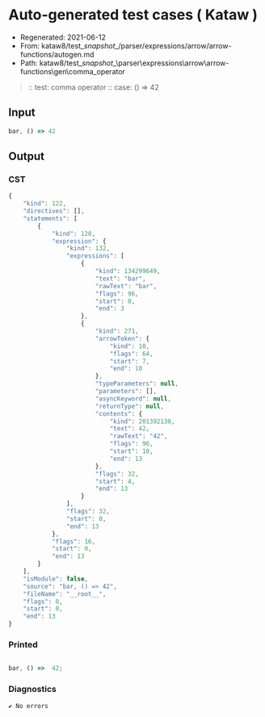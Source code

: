 # Auto-generated test cases ( Kataw )
- Regenerated: 2021-06-12
- From: kataw8/test\__snapshot__/parser/expressions/arrow/arrow-functions/autogen.md
- Path: kataw8/test\__snapshot__\parser\expressions\arrow\arrow-functions\gen\comma_operator
> :: test: comma operator
> :: case: () => 42
## Input

`````js
bar, () => 42
`````
## Output

### CST

```javascript
{
    "kind": 122,
    "directives": [],
    "statements": [
        {
            "kind": 120,
            "expression": {
                "kind": 132,
                "expressions": [
                    {
                        "kind": 134299649,
                        "text": "bar",
                        "rawText": "bar",
                        "flags": 96,
                        "start": 0,
                        "end": 3
                    },
                    {
                        "kind": 271,
                        "arrowToken": {
                            "kind": 10,
                            "flags": 64,
                            "start": 7,
                            "end": 10
                        },
                        "typeParameters": null,
                        "parameters": [],
                        "asyncKeyword": null,
                        "returnType": null,
                        "contents": {
                            "kind": 201392130,
                            "text": 42,
                            "rawText": "42",
                            "flags": 96,
                            "start": 10,
                            "end": 13
                        },
                        "flags": 32,
                        "start": 4,
                        "end": 13
                    }
                ],
                "flags": 32,
                "start": 0,
                "end": 13
            },
            "flags": 16,
            "start": 0,
            "end": 13
        }
    ],
    "isModule": false,
    "source": "bar, () => 42",
    "fileName": "__root__",
    "flags": 0,
    "start": 0,
    "end": 13
}
```

### Printed

```javascript

bar, () =>  42;
```

### Diagnostics

```javascript
✔ No errors
```


